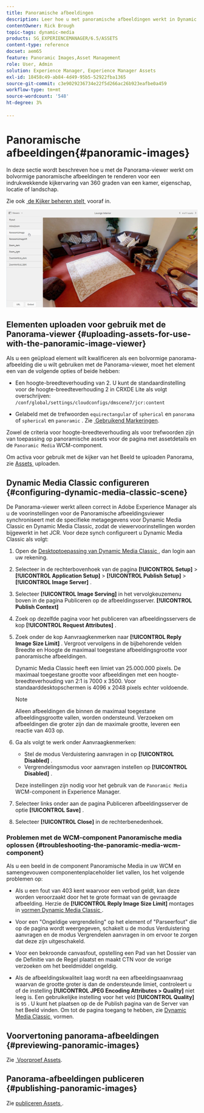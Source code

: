 ```yaml
---
title: Panoramische afbeeldingen
description: Leer hoe u met panoramische afbeeldingen werkt in Dynamic Media.
contentOwner: Rick Brough
topic-tags: dynamic-media
products: SG_EXPERIENCEMANAGER/6.5/ASSETS
content-type: reference
docset: aem65
feature: Panoramic Images,Asset Management
role: User, Admin
solution: Experience Manager, Experience Manager Assets
exl-id: 18458c49-ab84-4d49-95b5-52922fba1365
source-git-commit: c3e9029236734e22f5d266ac26b923eafbe0a459
workflow-type: tm+mt
source-wordcount: '548'
ht-degree: 3%

---
```


# Panoramische afbeeldingen{#panoramic-images}

In deze sectie wordt beschreven hoe u met de Panorama-viewer werkt om bolvormige panoramische afbeeldingen te renderen voor een indrukwekkende kijkervaring van 360 graden van een kamer, eigenschap, locatie of landschap.

Zie ook [&#x200B; de Kijker beheren stelt &#x200B;](/help/assets/managing-viewer-presets.md) vooraf in.

![&#x200B; panoramisch-image2 &#x200B;](assets/panoramic-image2.png)

## Elementen uploaden voor gebruik met de Panorama-viewer {#uploading-assets-for-use-with-the-panoramic-image-viewer}

Als u een geüpload element wilt kwalificeren als een bolvormige panorama-afbeelding die u wilt gebruiken met de Panorama-viewer, moet het element een van de volgende opties of beide hebben:

* Een hoogte-breedteverhouding van 2.
U kunt de standaardinstelling voor de hoogte-breedteverhouding 2 in CRXDE Lite als volgt overschrijven:
  `/conf/global/settings/cloudconfigs/dmscene7/jcr:content`

* Gelabeld met de trefwoorden `equirectangular` of `spherical` en `panorama` of `spherical` en `panoramic` . Zie [&#x200B; Gebruikend Markeringen &#x200B;](/help/sites-authoring/tags.md).

Zowel de criteria voor hoogte-breedteverhouding als voor trefwoorden zijn van toepassing op panoramische assets voor de pagina met assetdetails en de `Panoramic Media` WCM-component.

Om activa voor gebruik met de kijker van het Beeld te uploaden Panorama, zie [&#x200B; Assets &#x200B;](/help/assets/manage-assets.md#uploading-assets) uploaden.

## Dynamic Media Classic configureren {#configuring-dynamic-media-classic-scene}

De Panorama-viewer werkt alleen correct in Adobe Experience Manager als u de voorinstellingen voor de Panoramische afbeeldingsviewer synchroniseert met de specifieke metagegevens voor Dynamic Media Classic en Dynamic Media Classic, zodat de viewervoorinstellingen worden bijgewerkt in het JCR. Voor deze synch configureert u Dynamic Media Classic als volgt:

1. Open de [&#x200B; Desktoptoepassing van Dynamic Media Classic &#x200B;](https://experienceleague.adobe.com/docs/dynamic-media-classic/using/getting-started/signing-out.html?lang=nl-NL#getting-started), dan login aan uw rekening.

1. Selecteer in de rechterbovenhoek van de pagina **[!UICONTROL Setup]** > **[!UICONTROL Application Setup]** > **[!UICONTROL Publish Setup]** > **[!UICONTROL Image Server]** .
1. Selecteer **[!UICONTROL Image Serving]** in het vervolgkeuzemenu boven in de pagina Publiceren op de afbeeldingsserver. **[!UICONTROL Publish Context]**

1. Zoek op dezelfde pagina voor het publiceren van afbeeldingsservers de kop **[!UICONTROL Request Attributes]** .
1. Zoek onder de kop Aanvraagkenmerken naar **[!UICONTROL Reply Image Size Limit]** . Vergroot vervolgens in de bijbehorende velden Breedte en Hoogte de maximaal toegestane afbeeldingsgrootte voor panoramische afbeeldingen.

   Dynamic Media Classic heeft een limiet van 25.000.000 pixels. De maximaal toegestane grootte voor afbeeldingen met een hoogte-breedteverhouding van 2:1 is 7000 x 3500. Voor standaarddesktopschermen is 4096 x 2048 pixels echter voldoende.

   >[!NOTE]
   >
   >Alleen afbeeldingen die binnen de maximaal toegestane afbeeldingsgrootte vallen, worden ondersteund. Verzoeken om afbeeldingen die groter zijn dan de maximale grootte, leveren een reactie van 403 op.

1. Ga als volgt te werk onder Aanvraagkenmerken:

   * Stel de modus Verduistering aanvragen in op **[!UICONTROL Disabled]** .
   * Vergrendelingsmodus voor aanvragen instellen op **[!UICONTROL Disabled]** .

   Deze instellingen zijn nodig voor het gebruik van de `Panoramic Media` WCM-component in Experience Manager.

1. Selecteer links onder aan de pagina Publiceren afbeeldingsserver de optie **[!UICONTROL Save]** .

1. Selecteer **[!UICONTROL Close]** in de rechterbenedenhoek.

### Problemen met de WCM-component Panoramische media oplossen {#troubleshooting-the-panoramic-media-wcm-component}

Als u een beeld in de component Panoramische Media in uw WCM en samengevouwen componentenplaceholder liet vallen, los het volgende problemen op:

* Als u een fout van 403 kent waarvoor een verbod geldt, kan deze worden veroorzaakt door het te grote formaat van de gevraagde afbeelding. Herzie de **[!UICONTROL Reply Image Size Limit]** montages in [&#x200B; vormen Dynamic Media Classic &#x200B;](/help/assets/panoramic-images.md#configuring-dynamic-media-classic-scene).

* Voor een &quot;Ongeldige vergrendeling&quot; op het element of &quot;Parseerfout&quot; die op de pagina wordt weergegeven, schakelt u de modus Verduistering aanvragen en de modus Vergrendelen aanvragen in om ervoor te zorgen dat deze zijn uitgeschakeld.
* Voor een bekroonde canvasfout, opstelling een Pad van het Dossier van de Definitie van de Regel plaatst en maakt CTN voor de vorige verzoeken om het beeldmiddel ongeldig.
* Als de afbeeldingskwaliteit laag wordt na een afbeeldingsaanvraag waarvan de grootte groter is dan de ondersteunde limiet, controleert u of de instelling **[!UICONTROL JPEG Encoding Attributes > Quality]** niet leeg is. Een gebruikelijke instelling voor het veld **[!UICONTROL Quality]** is `95` . U kunt het plaatsen op de de Publish pagina van de Server van het Beeld vinden. Om tot de pagina toegang te hebben, zie [&#x200B; Dynamic Media Classic &#x200B;](/help/assets/panoramic-images.md#configuring-dynamic-media-classic-scene) vormen.

## Voorvertoning panorama-afbeeldingen {#previewing-panoramic-images}

Zie [&#x200B; Voorproef Assets &#x200B;](/help/assets/previewing-assets.md).

## Panorama-afbeeldingen publiceren {#publishing-panoramic-images}

Zie [&#x200B; publiceren Assets &#x200B;](/help/assets/publishing-dynamicmedia-assets.md).
